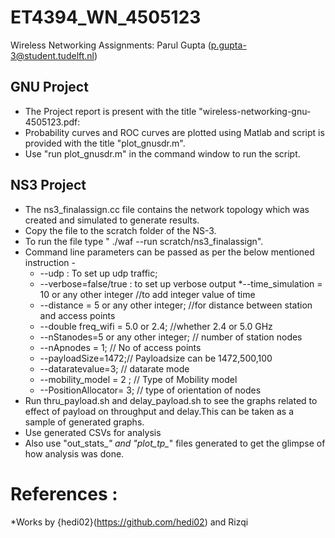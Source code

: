 # ET4394_WN_4505123
Wireless Networking Assignments: Parul Gupta (p.gupta-3@student.tudelft.nl)

## GNU Project
* The Project report is present with the title "wireless-networking-gnu-4505123.pdf:
* Probability curves and ROC curves are plotted using Matlab and script is provided with the title "plot_gnusdr.m".
* Use "run plot_gnusdr.m" in the command window to run the script.

## NS3 Project
* The ns3_finalassign.cc file contains the network topology which was created and simulated to generate results.
* Copy the file to the scratch folder of the NS-3.
* To run the file type " ./waf --run scratch/ns3_finalassign".
* Command line parameters can be passed as per the below mentioned instruction -
  * --udp : To set up udp traffic;
  * --verbose=false/true : to set up verbose output
  *--time_simulation = 10 or any other integer //to add integer value of time
  * --distance = 5 or any other integer; //for distance between station and access points
  * --double freq_wifi = 5.0 or 2.4; //whether 2.4 or 5.0 GHz
  * --nStanodes=5 or any other integer;   // number of station nodes
  * --nApnodes = 1; // No of access points
  * --payloadSize=1472;// Payloadsize can be 1472,500,100
  * --dataratevalue=3; // datarate mode
  * --mobility_model = 2 ; // Type of Mobility model
  * --PositionAllocator= 3; // type of orientation of nodes
* Run thru_payload.sh and delay_payload.sh to see the graphs related to effect of payload on throughput and delay.This can be taken as a sample of generated graphs.
* Use generated CSVs for analysis
* Also use "out_stats_*" and "plot_tp_*" files generated to get the glimpse of how analysis was done.

# References :
 *Works by {hedi02}(https://github.com/hedi02) and Rizqi
